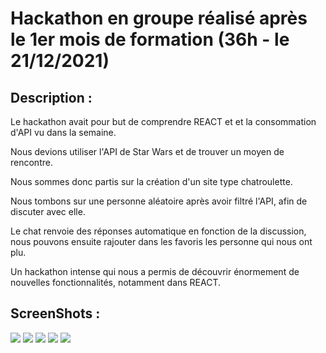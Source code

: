 # Hackathon en groupe réalisé après le 1er mois de formation (36h - le 21/12/2021)

## Description : 

Le hackathon avait pour but de comprendre REACT et et la consommation d'API vu dans la semaine. <br/>

Nous devions utiliser l'API de Star Wars et de trouver un moyen de rencontre.<br/>

Nous sommes donc partis sur la création d'un site type chatroulette.<br/>

Nous tombons sur une personne aléatoire après avoir filtré l'API, afin de discuter avec elle.<br>

Le chat renvoie des réponses automatique en fonction de la discussion, nous pouvons ensuite rajouter dans les favoris les personne qui nous ont plu.</br>

Un hackathon intense qui nous a permis de découvrir énormement de nouvelles fonctionnalités, notamment dans REACT.

## ScreenShots : 

<img src="https://github.com/leoPinchon/starLove/blob/main/apercu/starLoveHome2.png">
<img src="https://github.com/leoPinchon/starLove/blob/main/apercu/starLoveChat.png">
<img src="https://github.com/leoPinchon/starLove/blob/main/apercu/starLoveCard.png">
<img src="https://github.com/leoPinchon/starLove/blob/main/apercu/starLoveCardHover.png">
<img src="https://github.com/leoPinchon/starLove/blob/main/apercu/starLoveChat2.png">
